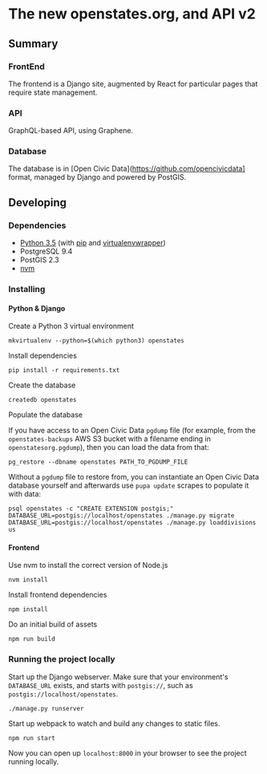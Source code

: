 # The new openstates.org, and API v2

## Summary

### FrontEnd 
The frontend is a Django site, augmented by React for particular pages that require state management.

### API

GraphQL-based API, using Graphene.

### Database

The database is in [Open Civic Data](https://github.com/opencivicdata] format, managed by Django and powered by PostGIS.

## Developing
### Dependencies
* [Python 3.5](https://www.python.org/) (with [pip](https://pip.pypa.io/en/stable/) and [virtualenvwrapper](https://virtualenvwrapper.readthedocs.io/en/latest/))
* PostgreSQL 9.4
* PostGIS 2.3
* [nvm](https://github.com/creationix/nvm#install-script)


### Installing

#### Python & Django
Create a Python 3 virtual environment
```
mkvirtualenv --python=$(which python3) openstates
```

Install dependencies
```
pip install -r requirements.txt
```

Create the database

```
createdb openstates
```

Populate the database

If you have access to an Open Civic Data `pgdump` file (for example, from the `openstates-backups` AWS S3 bucket with a filename ending in `openstatesorg.pgdump`), then you can load the data from that:

```
pg_restore --dbname openstates PATH_TO_PGDUMP_FILE
```

Without a `pgdump` file to restore from, you can instantiate an Open Civic Data database yourself and afterwards use `pupa update` scrapes to populate it with data:

```
psql openstates -c "CREATE EXTENSION postgis;"
DATABASE_URL=postgis://localhost/openstates ./manage.py migrate
DATABASE_URL=postgis://localhost/openstates ./manage.py loaddivisions us
```

#### Frontend 

Use nvm to install the correct version of Node.js
```
nvm install
```

Install frontend dependencies
```
npm install
```

Do an initial build of assets
```
npm run build
```


### Running the project locally

Start up the Django webserver. Make sure that your environment's `DATABASE_URL` exists, and starts with `postgis://`, such as `postgis://localhost/openstates`.

```
./manage.py runserver
```

Start up webpack to watch and build any changes to static files.
```
npm run start
```

Now you can open up `localhost:8000` in your browser to see the project running locally.
